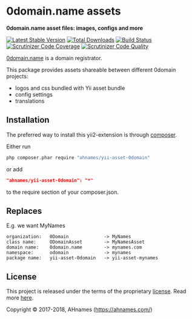# 0domain.name assets

**0domain.name asset files: images, configs and more**

[![Latest Stable Version](https://poser.pugx.org/ahnames/yii-asset-0domain/v/stable)](https://packagist.org/packages/ahnames/yii-asset-0domain)
[![Total Downloads](https://poser.pugx.org/ahnames/yii-asset-0domain/downloads)](https://packagist.org/packages/ahnames/yii-asset-0domain)
[![Build Status](https://img.shields.io/travis/ahnames/yii-asset-0domain.svg)](https://travis-ci.org/ahnames/yii-asset-0domain)
[![Scrutinizer Code Coverage](https://img.shields.io/scrutinizer/coverage/g/ahnames/yii-asset-0domain.svg)](https://scrutinizer-ci.com/g/ahnames/yii-asset-0domain/)
[![Scrutinizer Code Quality](https://img.shields.io/scrutinizer/g/ahnames/yii-asset-0domain.svg)](https://scrutinizer-ci.com/g/ahnames/yii-asset-0domain/)

[0domain.name](https://0domain.name) is a domain registrator.

This package provides assets shareable between different 0domain projects:

- logos and css bundled with Yii asset bundle
- config settings
- translations

## Installation

The preferred way to install this yii2-extension is through [composer](http://getcomposer.org/download/).

Either run

```sh
php composer.phar require "ahnames/yii-asset-0domain"
```

or add

```json
"ahnames/yii-asset-0domain": "*"
```

to the require section of your composer.json.

## Replaces

E.g. we want MyNames

    organization:   0Domain             -> MyNames
    class name:     ODomainAsset        -> MyNamesAsset
    domain name:    0domain.name        -> mynames.com
    namespace:      odomain             -> mynames
    package name:   yii-asset-0domain   -> yii-asset-mynames

## License

This project is released under the terms of the proprietary [license](LICENSE).
Read more [here](https://en.wikipedia.org/wiki/Proprietary_software).

Copyright © 2017-2018, AHnames (https://ahnames.com/)
